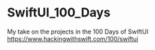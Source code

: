 # SwiftUI_100_Days
 My take on the projects in the 100 Days of SwiftUI https://www.hackingwithswift.com/100/swiftui
